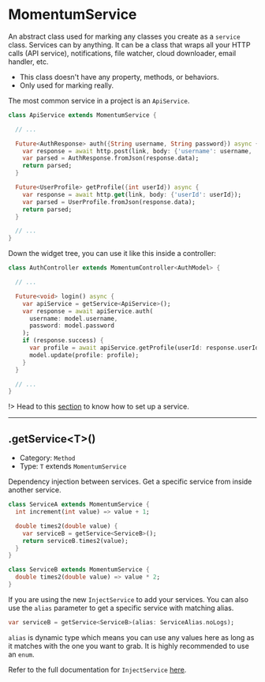 # MomentumService
An abstract class used for marking any classes you create as a `service` class. Services can by anything. It can be a class that wraps all your HTTP calls (API service), notifications, file watcher, cloud downloader, email handler, etc.

- This class doesn't have any property, methods, or behaviors.
- Only used for marking really.

The most common service in a project is an `ApiService`.
```dart
class ApiService extends MomentumService {

  // ...

  Future<AuthResponse> auth({String username, String password}) async {
    var response = await http.post(link, body: {'username': username, 'password': password});
    var parsed = AuthResponse.fromJson(response.data);
    return parsed;
  }

  Future<UserProfile> getProfile({int userId}) async {
    var response = await http.get(link, body: {'userId': userId});
    var parsed = UserProfile.fromJson(response.data);
    return parsed;
  }

  // ...
}
```
Down the widget tree, you can use it like this inside a controller:
```dart
class AuthController extends MomentumController<AuthModel> {

  // ...

  Future<void> login() async {
    var apiService = getService<ApiService>();
    var response = await apiService.auth(
      username: model.username, 
      password: model.password
    );
    if (response.success) {
      var profile = await apiService.getProfile(userId: response.userId);
      model.update(profile: profile);
    }
  }

  // ...
}
```

!> Head to this [section](/momentum?id=services) to know how to set up a service.

<hr>

## .getService\<T\>()
- Category: `Method`
- Type: `T` extends `MomentumService`

Dependency injection between services. Get a specific service from inside another service.

```dart
class ServiceA extends MomentumService {
  int increment(int value) => value + 1;

  double times2(double value) {
    var serviceB = getService<ServiceB>();
    return serviceB.times2(value);
  }
}

class ServiceB extends MomentumService {
  double times2(double value) => value * 2;
}
```

If you are using the new `InjectService` to add your services. You can also use the `alias` parameter to get a specific service with matching alias.
```dart
var serviceB = getService<ServiceB>(alias: ServiceAlias.noLogs);
```
`alias` is dynamic type which means you can use any values here as long as it matches with the one you want to grab. It is highly recommended to use an `enum`.

Refer to the full documentation for `InjectService` [here](https://xamdev.gq/momentum/#/inject_service).